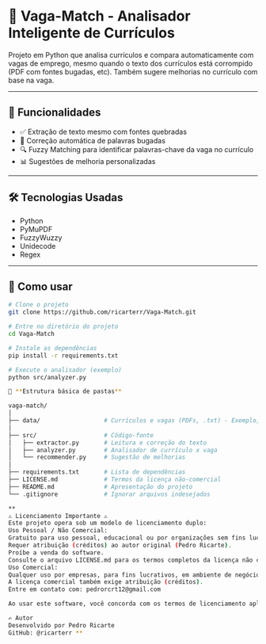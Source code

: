 # 🤖 Vaga-Match - Analisador Inteligente de Currículos

Projeto em Python que analisa currículos e compara automaticamente com vagas de emprego, mesmo quando o texto dos currículos está corrompido (PDF com fontes bugadas, etc).
Também sugere melhorias no currículo com base na vaga.

---

## 🚀 Funcionalidades

- ✅ Extração de texto mesmo com fontes quebradas
- 🧠 Correção automática de palavras bugadas
- 🔍 Fuzzy Matching para identificar palavras-chave da vaga no currículo
- 📊 Sugestões de melhoria personalizadas

---

## 🛠️ Tecnologias Usadas

- Python
- PyMuPDF
- FuzzyWuzzy
- Unidecode
- Regex

---

## 📂 Como usar

```bash
# Clone o projeto
git clone https://github.com/ricarterr/Vaga-Match.git

# Entre no diretório do projeto
cd Vaga-Match

# Instale as dependências
pip install -r requirements.txt

# Execute o analisador (exemplo)
python src/analyzer.py

🧱 **Estrutura básica de pastas**

vaga-match/
│
├── data/                  # Currículos e vagas (PDFs, .txt) - Exemplo, ajuste conforme necessário
│
├── src/                   # Código-fonte
│   ├── extractor.py       # Leitura e correção do texto
│   ├── analyzer.py        # Analisador de currículo x vaga
│   └── recommender.py     # Sugestão de melhorias
│
├── requirements.txt       # Lista de dependências
├── LICENSE.md             # Termos da licença não-comercial
├── README.md              # Apresentação do projeto
└── .gitignore             # Ignorar arquivos indesejados

**
⚠️ Licenciamento Importante ⚠️
Este projeto opera sob um modelo de licenciamento duplo:
Uso Pessoal / Não Comercial:
Gratuito para uso pessoal, educacional ou por organizações sem fins lucrativos.
Requer atribuição (créditos) ao autor original (Pedro Ricarte).
Proíbe a venda do software.
Consulte o arquivo LICENSE.md para os termos completos da licença não comercial.
Uso Comercial:
Qualquer uso por empresas, para fins lucrativos, em ambiente de negócios, ou incorporação em produtos/serviços comerciais requer uma licença comercial paga.
A licença comercial também exige atribuição (créditos).
Entre em contato com: pedrorcrt12@gmail.com

Ao usar este software, você concorda com os termos de licenciamento aplicáveis.

✍️ Autor
Desenvolvido por Pedro Ricarte
GitHub: @ricarterr **
